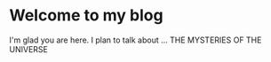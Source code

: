 # Welcome to my blog

I'm glad you are here. I plan to talk about ...
THE MYSTERIES OF THE UNIVERSE

